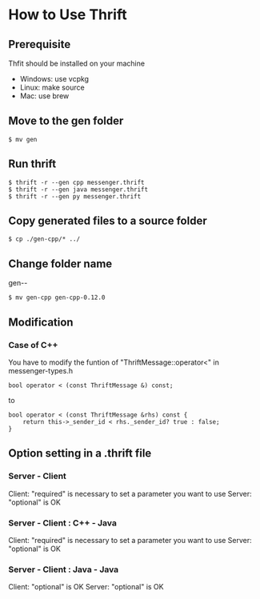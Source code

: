 # How to Use Thrift

## Prerequisite
Thfit should  be installed on your machine
- Windows: use vcpkg
- Linux: make source
- Mac: use brew

## Move to the gen folder
```
$ mv gen
```

## Run thrift
```
$ thrift -r --gen cpp messenger.thrift
$ thrift -r --gen java messenger.thrift
$ thrift -r --gen py messenger.thrift
```

## Copy generated files to a source folder
```
$ cp ./gen-cpp/* ../
```

## Change folder name
gen-<language>-<version>
```
$ mv gen-cpp gen-cpp-0.12.0
```

## Modification
### Case of C++
You have to modify the funtion of "ThriftMessage::operator<" in messenger-types.h 
```
bool operator < (const ThriftMessage &) const;
```
to
```
bool operator < (const ThriftMessage &rhs) const {
    return this->_sender_id < rhs._sender_id? true : false;
}
```
## Option setting in a .thrift file
### Server - Client
Client: "required" is necessary to set a parameter you want to use
Server: "optional" is OK 
### Server - Client : C++ - Java
Client: "required" is necessary to set a parameter you want to use
Server: "optional" is OK 
### Server - Client : Java - Java
Client: "optional" is OK
Server: "optional" is OK

